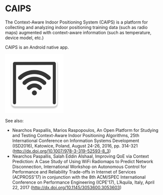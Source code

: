 # CAIPS
The Context-Aware Indoor Positioning System (CAIPS) is a platform for collecting and analyzing indoor positioning training data (such as radio maps) augmented with context-aware information (such as temperature, device model, etc.)

CAIPS is an Android native app.

![Context-Aware Indoor Positioning System (CAIPS) icon](https://raw.githubusercontent.com/nearchos/CAIPS/master/app/src/main/res/mipmap-xxxhdpi/ic_launcher.png)

See also:

- Nearchos Paspallis, Marios Raspopoulos, An Open Platform for Studying and Testing Context-Aware Indoor Positioning Algorithms, 25th International Conference on Information Systems Development (ISD2016), Katowice, Poland, August 24-26, 2016, pp. 314-321 (http://dx.doi.org/10.1007/978-3-319-52593-8_3)
- Nearchos Paspallis, Salah Eddin Alshaal, Improving QoE via Context Prediction: A Case Study of Using WiFi Radiomaps to Predict Network Disconnection, International Workshop on Autonomous Control for Performance and Reliability Trade-offs in Internet of Services (ACPROSS'17) in conjunction with the 8th ACM/SPEC International Conference on Performance Engineering (ICPE'17), L’Aquila, Italy, April 22, 2017 (http://dx.doi.org/10.1145/3053600.3053603)
